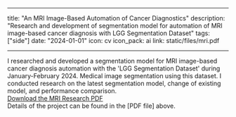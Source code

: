 
---
title: "An MRI Image-Based Automation of Cancer Diagnostics"
description: "Research and development of segmentation model for automation of MRI image-based cancer diagnosis with LGG Segmentation Dataset"
tags: ["side"]
date: "2024-01-01"
icon: cv
icon_pack: ai
link: static/files/mri.pdf

---

<span class="justified-text">I researched and developed a segmentation model for MRI image-based cancer diagnosis automation with the 'LGG Segmentation Dataset' during January-February 2024. Medical image segmentation using this dataset. I conducted research on the latest segmentation model, change of existing model, and performance comparison.
<br>
<a href="/files/mri.pdf" target="_blank">Download the MRI Research PDF</a> <br>
Details of the project can be found in the [PDF file] above. </span>